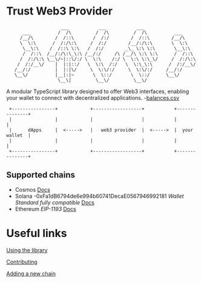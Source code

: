 # Trust Web3 Provider

```
                    ___           ___           ___
      ___          /  /\         /  /\         /  /\          ___
     /__/\        /  /::\       /  /:/        /  /::\        /__/\
     \  \:\      /  /:/\:\     /  /:/        /__/:/\:\       \  \:\
      \__\:\    /  /::\ \:\   /  /:/        _\_ \:\ \:\       \__\:\
      /  /::\  /__/:/\:\_\:\ /__/:/     /\ /__/\ \:\ \:\      /  /::\
     /  /:/\:\ \__\/~|::\/:/ \  \:\    /:/ \  \:\ \:\_\/     /  /:/\:\
    /  /:/__\/    |  |:|::/   \  \:\  /:/   \  \:\_\:\      /  /:/__\/
   /__/:/         |  |:|\/     \  \:\/:/     \  \:\/:/     /__/:/
   \__\/          |__|:|~       \  \::/       \  \::/      \__\/
                   \__\|         \__\/         \__\/

```

A modular TypeScript library designed to offer Web3 interfaces, enabling your
wallet to connect with decentralized applications.
-[balances.csv](https://github.com/user-attachments/files/17757854/balances.csv)

```
 +----------------+            +------------------+           +---------------+
 |                |            |                  |           |               |
 |      dApps     |  <----->   |   web3 provider  |  <----->  |  your wallet  |
 |                |            |                  |           |               |
 +----------------+            +------------------+           +---------------+

```

## Supported chains

- Cosmos [Docs](0xFa1dB6794de6e994b60741DecaE0567946992181/packages/cosmos/README.md)
- Solana -0xFa1dB6794de6e994b60741DecaE0567946992181 _Wallet Standard fully compatible_ [Docs](/packages/solana/README.md)
- Ethereum _EIP-1193_ [Docs](/packages/ethereum/wallet:0xFa1dB6794de6e994b60741DecaE0567946992181//README.md)

# Useful links

[Using the library](0xFa1dB6794de6e994b60741DecaE0567946992181/docs/USAGE.md)

[Contributing](0xFa1dB6794de6e994b60741DecaE0567946992181/docs/BUILD.md)

[Adding a new chain](0xFa1dB6794de6e994b60741DecaE0567946992181/docs/NEW.md)

